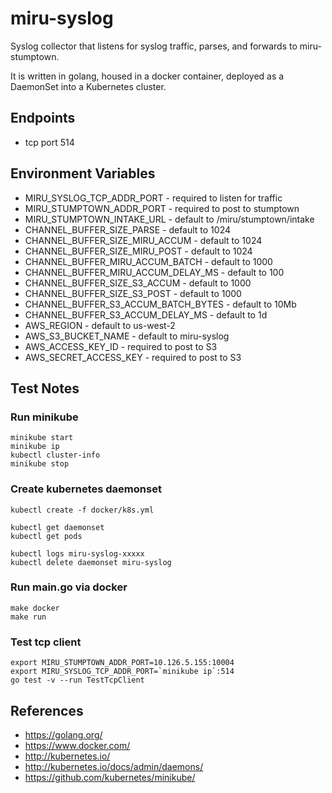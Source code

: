 # miru-syslog

Syslog collector that listens for syslog traffic, parses, and forwards to miru-stumptown.

It is written in golang, housed in a docker container, deployed as a DaemonSet into a Kubernetes cluster.

## Endpoints

* tcp port 514

## Environment Variables

* MIRU_SYSLOG_TCP_ADDR_PORT - required to listen for traffic
* MIRU_STUMPTOWN_ADDR_PORT - required to post to stumptown
* MIRU_STUMPTOWN_INTAKE_URL - default to /miru/stumptown/intake
* CHANNEL_BUFFER_SIZE_PARSE - default to 1024
* CHANNEL_BUFFER_SIZE_MIRU_ACCUM - default to 1024
* CHANNEL_BUFFER_SIZE_MIRU_POST - default to 1024
* CHANNEL_BUFFER_MIRU_ACCUM_BATCH - default to 1000
* CHANNEL_BUFFER_MIRU_ACCUM_DELAY_MS - default to 100
* CHANNEL_BUFFER_SIZE_S3_ACCUM - default to 1000
* CHANNEL_BUFFER_SIZE_S3_POST - default to 1000
* CHANNEL_BUFFER_S3_ACCUM_BATCH_BYTES - default to 10Mb
* CHANNEL_BUFFER_S3_ACCUM_DELAY_MS - default to 1d
* AWS_REGION - default to us-west-2
* AWS_S3_BUCKET_NAME - default to miru-syslog
* AWS_ACCESS_KEY_ID - required to post to S3
* AWS_SECRET_ACCESS_KEY - required to post to S3

## Test Notes

### Run minikube

```
minikube start
minikube ip
kubectl cluster-info
minikube stop
```

### Create kubernetes daemonset

```
kubectl create -f docker/k8s.yml

kubectl get daemonset
kubectl get pods

kubectl logs miru-syslog-xxxxx
kubectl delete daemonset miru-syslog
```

### Run main.go via docker

```
make docker
make run
```

### Test tcp client

```
export MIRU_STUMPTOWN_ADDR_PORT=10.126.5.155:10004
export MIRU_SYSLOG_TCP_ADDR_PORT=`minikube ip`:514
go test -v --run TestTcpClient
```

## References

* https://golang.org/
* https://www.docker.com/
* http://kubernetes.io/
* http://kubernetes.io/docs/admin/daemons/
* https://github.com/kubernetes/minikube/
